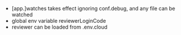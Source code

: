 * [app.]watches takes effect ignoring conf.debug, and any file can be watched
* global env variable reviewerLoginCode
* reviewer can be loaded from .env.cloud
